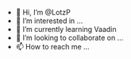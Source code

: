 - 👋 Hi, I’m @LotzP
- 👀 I’m interested in ...
- 🌱 I’m currently learning Vaadin
- 💞️ I’m looking to collaborate on ...
- 📫 How to reach me ...

<!---
LotzP/LotzP is a ✨ special ✨ repository because its `README.md` (this file) appears on your GitHub profile.
You can click the Preview link to take a look at your changes.
--->
